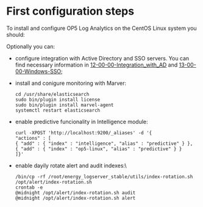 First configuration steps
=========================
To install and configure OP5 Log Analytics on the CentOS Linux system you should:

Optionally you can:
- configure integration with Active Directory and SSO servers. You can find necessary information in [12-00-00-Integration_with_AD](/./12-00-00-Integration_with_AD/12-00-00-Integration_with_AD.md) and [13-00-00-Windows-SSO](/./13-00-00-Windows-SSO/13-00-00-Windows-SSO.md);
- install and conigure monitoring with Marver:

	`cd /usr/share/elasticsearch`\
	`sudo bin/plugin install license`\
	`sudo bin/plugin install marvel-agent`\
	`systemctl restart elasticsearch`

- enable predictive funcionality in Intelligence module:

	`curl -XPOST 'http://localhost:9200/_aliases' -d '{`\
     		`"actions" : [`\
         	`{ "add" : { "index" : "intelligence", "alias" : "predictive" } },`\
        	 `{ "add" : { "index" : "op5-linux", "alias" : "predictive" } }`\
     		`]}'`
- enable dayily rotate alert and audit indexes:\

	`/bin/cp -rf /root/energy_logserver_stable/utils/index-rotation.sh /opt/alert/index-rotation.sh`\
	`crontab -e`\
	`@midnight /opt/alert/index-rotation.sh audit`\
	`@midnight /opt/alert/index-rotation.sh alert`
